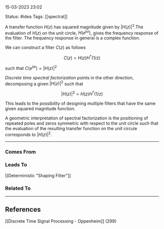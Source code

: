 15-03-2023   23:02

Status: #idea
Tags: [[spectral]] 

A transfer function $H(z)$ has squared magnitude given by $|H(z)|^2$.The evaluation of $H(z)$ on the unit circle, $H(e^{j\omega})$, gives the frequency response of the filter. The frequency response in general is a complex function.

We can construct a filter $C(z)$ as follows

$$C(z) = H(z)H^*(1/z)$$

such that $C(e^{jw}) = |H(z)|^2$

*Discrete time spectral factorization* points in the other direction, decomposing a given $|H(z)|^2$ such that

$$|H(z)|^2 = H(z)H^*(1/z)$$

This leads to the possibility of designing multiple filters that have the same given squared magnitude function.

A geometric interpretation of spectral factorization is the positioning of repeated poles and zeros symmetric with respect to the unit circle such that the evaluation of the resulting transfer function on the unit circule corresponds to $|H(z)|^2$.

---


### Comes From

### Leads To

[[Deterministic "Shaping Filter"]]

### Related To

---

## References

[[Discrete Time Signal Processing - Oppenheim]] (299)